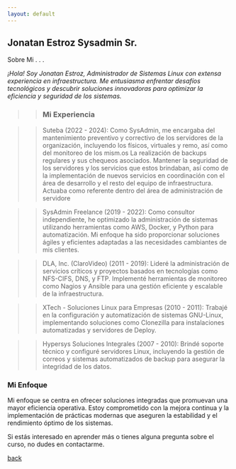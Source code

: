 ```yaml
---
layout: default
---
```


## Jonatan Estroz Sysadmin Sr.

Sobre Mi . . .

_¡Hola! Soy Jonatan Estroz, Administrador de Sistemas Linux con extensa experiencia en infraestructura. Me entusiasma enfrentar desafíos tecnológicos y descubrir soluciones innovadoras para optimizar la eficiencia y seguridad de los sistemas._



>> ### Mi Experiencia

>> Suteba (2022 - 2024): Como SysAdmin, me encargaba del mantenimiento preventivo y correctivo de los servidores de la organización, incluyendo los físicos, virtuales y remo, así como del monitoreo de los mism.os La realización de backups regulares y sus chequeos asociados.
Mantener la seguridad de los servidores y los servicios que estos brindaban, así como de la implementación de nuevos servicios en coordinación con el área de desarrollo y el resto del equipo de infraestructura.
Actuaba como referente dentro del área de administración de servidore

>> SysAdmin Freelance (2019 - 2022): Como consultor independiente, he optimizado la administración de sistemas utilizando herramientas como AWS, Docker, y Python para automatización. Mi enfoque ha sido proporcionar soluciones ágiles y eficientes adaptadas a las necesidades cambiantes de mis clientes.

>> DLA, Inc. (ClaroVideo) (2011 - 2019): Lideré la administración de servicios críticos y proyectos basados en tecnologías como NFS-CIFS, DNS, y FTP. Implementé herramientas de monitoreo como Nagios y Ansible para una gestión eficiente y escalable de la infraestructura.

>> XTech - Soluciones Linux para Empresas (2010 - 2011): Trabajé en la configuración y automatización de sistemas GNU-Linux, implementando soluciones como Clonezilla para instalaciones automatizadas y servidores de Deploy.

>> Hypersys Soluciones Integrales (2007 - 2010): Brindé soporte técnico y configuré servidores Linux, incluyendo la gestión de correos y sistemas automatizados de backup para asegurar la integridad de los datos.

### Mi Enfoque

Mi enfoque se centra en ofrecer soluciones integradas que promuevan una mayor eficiencia operativa. Estoy comprometido con la mejora continua y la implementación de prácticas modernas que aseguren la estabilidad y el rendimiento óptimo de los sistemas.

Si estás interesado en aprender más o tienes alguna pregunta sobre el curso, no dudes en contactarme.

[back](./)
